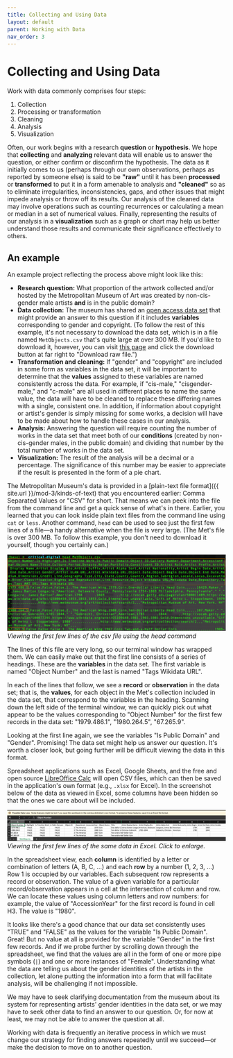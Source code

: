 ```yaml
---
title: Collecting and Using Data
layout: default
parent: Working with Data
nav_order: 3
---
```

# Collecting and Using Data

Work with data commonly comprises four steps:

1. Collection
2. Processing or transformation 
3. Cleaning
4. Analysis
5. Visualization

Often, our work begins with a research **question** or **hypothesis**. We hope that **collecting** and **analyzing** relevant data will enable us to answer the question, or either confirm or disconfirm the hypothesis. The data as it initially comes to us (perhaps through our own observations, perhaps as reported by someone else) is said to be **"raw"** until it has been **processed** or **transformed** to put it in a form amenable to analysis and **"cleaned"** so as to eliminate irregularities, inconsistencies, gaps, and other issues that might impede analysis or throw off its results. Our analysis of the cleaned data may involve operations such as counting recurrences or calculating a mean or median in a set of numerical values. Finally, representing the results of our analysis in a **visualization** such as a graph or chart may help us better understand those results and communicate their significance effectively to others.

## An example

An example project reflecting the process above might look like this:

- **Research question:** What proportion of the artwork collected and/or hosted by the Metropolitan Museum of Art was created by non-cis-gender male artists **and** is in the public domain?
- **Data collection:** The museum has shared an [open access data set](https://github.com/metmuseum/openaccess) that might provide an answer to this question if it includes **variables** corresponding to gender and copyright. (To follow the rest of this example, it's not necessary to download the data set, which is in a file named `MetObjects.csv` that's quite large at over 300 MB. If you'd like to download it, however, you can visit [this page](https://github.com/metmuseum/openaccess/blob/master/MetObjects.csv) and click the download button at far right to "Download raw file.")
- **Transformation and cleaning:** If "gender" and "copyright" are included in some form as variables in the data set, it will be important to determine that the **values** assigned to these variables are named consistently across the data. For example, if "cis-male," "cisgender-male," and "c-male" are all used in different places to name the same value, the data will have to be cleaned to replace these differing names with a single, consistent one. In addition, if information about copyright or artist's gender is simply missing for some works, a decision will have to be made about how to handle these cases in our analysis.
- **Analysis:** Answering the question will require counting the number of works in the data set that meet both of our **conditions** (created by non-cis-gender males, in the public domain) and dividing that number by the total number of works in the data set.
- **Visualization:** The result of the analysis will be a decimal or a percentage. The significance of this number may be easier to appreciate if the result is presented in the form of a pie chart.

The Metropolitan Museum's data is provided in a [plain-text file format]({{ site.url }}/mod-3/kinds-of-text) that you encountered earlier: Comma Separated Values or "CSV" for short. That means we can peek into the file from the command line and get a quick sense of what's in there. Earlier, you learned that you can look inside plain text files from the command line using `cat` or `less`. Another command, `head` can be used to see just the first few lines of a file&mdash;a handy alternative when the file is very large. (The Met's file is over 300 MB. To follow this example, you don't need to download it yourself, though you certainly can.)

![Viewing the first few lines of a csv file using the head command](../assets/met-data.png)  
*Viewing the first few lines of the csv file using the head command*

The lines of this file are very long, so our terminal window has wrapped them. We can easily make out that the first line consists of a series of headings. These are the **variables** in the data set. The first variable is named "Object Number" and the last is named "Tags Wikidata URL".

In each of the lines that follow, we see a **record** or **observation** in the data set; that is, the **values**, for each object in the Met's collection included in the data set, that correspond to the variables in the heading. Scanning down the left side of the terminal window, we can quickly pick out what appear to be the values corresponding to "Object Number" for the first few records in the data set: "1979.486.1", "1980.264.5", "67.265.9".

Looking at the first line again, we see the variables "Is Public Domain" and "Gender". Promising! The data set might help us answer our question. It's worth a closer look, but going further will be difficult viewing the data in this format.

Spreadsheet applications such as Excel, Google Sheets, and the free and open source [LibreOffice Calc](https://www.libreoffice.org/discover/calc/) will open CSV files, which can then be saved in the application's own format (e.g., `.xlsx` for Excel). In the screenshot below of the data as viewed in Excel, some columns have been hidden so that the ones we care about will be included.

[![Viewing the first few lines of the same data in Excel](../assets/met-data-in-excel.png)](../assets/met-data-in-excel.png)    
*Viewing the first few lines of the same data in Excel. Click to enlarge.*

In the spreadsheet view, each **column** is identified by a letter or combination of letters (A, B, C, &hellip;) and each **row** by a number (1, 2, 3, &hellip;) Row 1 is occupied by our variables. Each subsequent row represents a record or observation. The value of a given variable for a particular record/observation appears in a cell at the intersection of column and row. We can locate these values using column letters and row numbers: for example, the value of "AccessionYear" for the first record is found in cell H3. The value is "1980".

It looks like there's a good chance that our data set consistently uses "TRUE" and "FALSE" as the values for the variable "Is Public Domain". Great! But no value at all is provided for the variable "Gender" in the first few records. And if we probe further by scrolling down through the spreadsheet, we find that the values are all in the form of one or more pipe symbols (`|`) and one or more instances of "Female". Understanding what the data are telling us about the gender identities of the artists in the collection, let alone putting the information into a form that will facilitate analysis, will be challenging if not impossible.

We may have to seek clarifying documentation from the museum about its system for representing artists' gender identities in the data set, or we may have to seek other data to find an answer to our question. Or, for now at least, we may not be able to answer the question at all.

Working with data is frequently an iterative process in which we must change our strategy for finding answers repeatedly until we succeed&mdash;or make the decision to move on to another question.